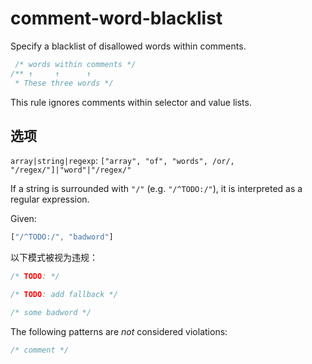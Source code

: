 # comment-word-blacklist

Specify a blacklist of disallowed words within comments.

```css
 /* words within comments */
/** ↑     ↑      ↑
 * These three words */
```

This rule ignores comments within selector and value lists.

## 选项

`array|string|regexp`: `["array", "of", "words", /or/, "/regex/"]|"word"|"/regex/"`

If a string is surrounded with `"/"` (e.g. `"/^TODO:/"`), it is interpreted as a regular expression.

Given:

```js
["/^TODO:/", "badword"]
```

以下模式被视为违规：

```css
/* TODO: */
```

```css
/* TODO: add fallback */
```

```css
/* some badword */
```

The following patterns are *not* considered violations:

```css
/* comment */
```

